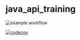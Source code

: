 # java_api_training
![example workflow](https://github.com/felix280/java_api_training/actions/workflows/build.yml/badge.svg)

[![codecov](https://codecov.io/gh/felix280/java_api_training/branch/main/graph/badge.svg?token=APCQO79X71)](https://codecov.io/gh/felix280/java_api_training)
